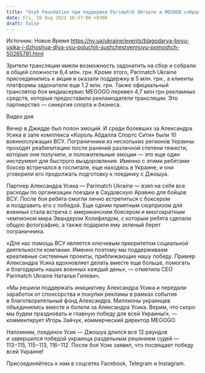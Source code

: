 ```yaml
---
title: "Usyk Foundation при поддержке Parimatch Ukraine и MEGOGO собрали более 17 млн гривен на авто для ВСУ"
date: Fri, 26 Aug 2022 16:57:00 +0300
draft: false
---
```

Источник: Новое Время https://nv.ua/ukraine/events/blagodarya-boyu-usika-i-dzhoshua-dlya-vsu-poluchili-sushchestvennuyu-pomoshch-50265781.html


 Зрители трансляции имели возможность задонатить на сбор и собрали в общей сложности 6,4 млн. грн. Кроме этого, Parimatch Ukraine присоединились к акции и оказали поддержку в 5 млн. грн., а клиенты платформы задонатили еще 1.2 млн. грн. Также официальный транслятор боя медиасервис MEGOGO перевел 4,7 млн ​​грн рекламных средств, которые предоставили рекламодатели трансляции. Это партнерство — синергия спорта и бизнеса.

 Видео дня   

 Вечер в Джидде был полон эмоций. И среди болевших за Александра Усика в зале комплекса «Король Абдалла Спортс Сити» были 10 военнослужащих ВСУ. Пограничники из нескольких регионов Украины проходят реабилитацию после ранений различной степени тяжести, которые они получили, и положительные эмоции — это еще один инструмент для быстрого выздоровления. Именно с этими ребятами боксер встречался в госпитале, еще находясь в Украине, и они уговорили его продолжать подготовку к поединку с Джошуа.

 Партнер Александра Усика — Parimatch Ukraine — взял на себя все расходы по организации поездки в Саудовскую Аравию для бойцов ВСУ. После боя ребята смогли лично встретиться с боксером и поздравить его с победой. Еще одним приятным сюрпризом для военных стала встреча с американским боксером и многократным чемпионом мира Эвандером Холифилдом, с которым ребята сделали общую фотографию, а также подарили ему зеленый берет пограничника.

«Для нас помощь ВСУ является ключевым приоритетом социальной деятельности компании. Именно поэтому мы поддерживаем креативные системные проекты, приближающие нашу победу. Пример Александра Усика вдохновляет делать вместе еще больше, помогать и благодарить наших военных каждый день», — отметила СЕО Parimatch Ukraine Наталья Гилевич.

«Мы решили поддержать инициативу Александра Усика и передали заработок от спонсорства и покупки рекламы в рамках события в благотворительный фонд Александра. Миллионы украинцев объединились вместе и болели за Александра Усика. Верим, что скоро мы будем праздновать и главную победу для всей Украины!», — комментирует Игорь Зайчук, коммерческий директор MEGOGO.

 Напомним, поединок Усик — Джошуа длился все 12 раундов и завершился победой украинца раздельным решением судей — 113−115, 115−113, 116−112. После боя Усик заявил, что посвящает победу всей Украине!

Присоединяйтесь к нам в соцсетях Facebook, Telegram и Instagram.
